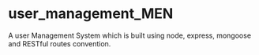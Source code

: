 # user_management_MEN
A user Management System which is built using node, express, mongoose and RESTful routes convention.
